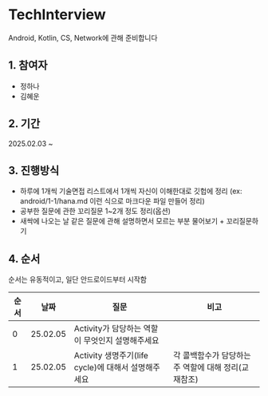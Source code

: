 # TechInterview

Android, Kotlin, CS, Network에 관해 준비합니다

## 1. 참여자

- 정하나
- 김혜운

## 2. 기간

2025.02.03 ~

## 3. 진행방식

- 하루에 1개씩 기술면접 리스트에서 1개씩 자신이 이해한대로 깃헙에 정리
  (ex: android/1-1/hana.md 이런 식으로 마크다운 파일 만들어 정리)
- 공부한 질문에 관한 꼬리질문 1~2개 정도 정리(옵션)
- 새싹에 나오는 날 같은 질문에 관해 설명하면서 모르는 부분 물어보기 + 꼬리질문하기

## 4. 순서

순서는 유동적이고, 일단 안드로이드부터 시작함

| 순서 |날짜| 질문                                                | 비고                                                 |
| ---- |---|--------------------------------------------------- | ---------------------------------------------------- |
| 0    |25.02.05| Activity가 담당하는 역할이 무엇인지 설명해주세요    |                                                      |
| 1    |25.02.05| Activity 생명주기(life cycle)에 대해서 설명해주세요 | 각 콜백함수가 담당하는 주 역할에 대해 정리(교재참조) |
